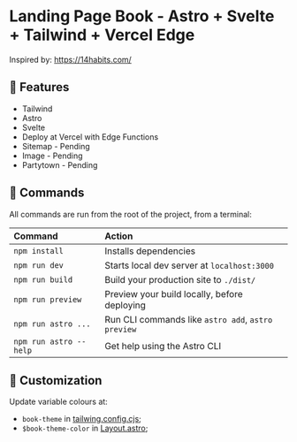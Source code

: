 # Landing Page Book - Astro + Svelte + Tailwind + Vercel Edge

Inspired by: https://14habits.com/

## 🎯 Features

- Tailwind
- Astro
- Svelte
- Deploy at Vercel with Edge Functions
- Sitemap - Pending
- Image - Pending
- Partytown - Pending

## 🧞 Commands

All commands are run from the root of the project, from a terminal:

| Command                | Action                                             |
| :--------------------- | :------------------------------------------------- |
| `npm install`          | Installs dependencies                              |
| `npm run dev`          | Starts local dev server at `localhost:3000`        |
| `npm run build`        | Build your production site to `./dist/`            |
| `npm run preview`      | Preview your build locally, before deploying       |
| `npm run astro ...`    | Run CLI commands like `astro add`, `astro preview` |
| `npm run astro --help` | Get help using the Astro CLI                       |

## 🎨 Customization

Update variable colours at:

- `book-theme` in [tailwing.config.cjs](./tailwind.config.cjs);
- `$book-theme-color` in [Layout.astro](./src/layouts/Layout.astro);

